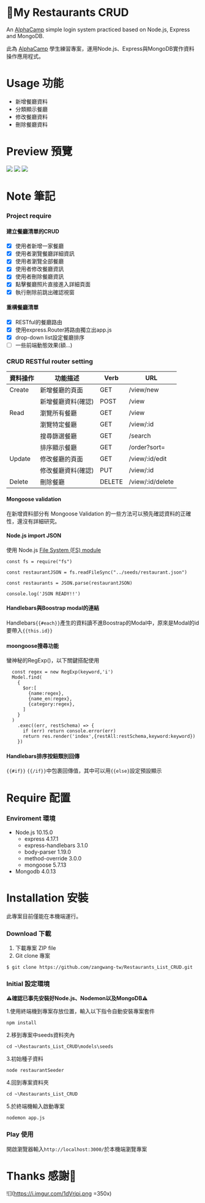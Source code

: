 # 🥂My Restaurants CRUD

An [AlphaCamp](https://tw.alphacamp.co/) simple login system practiced based on Node.js, Express and MongoDB.

此為 [AlphaCamp](https://tw.alphacamp.co/) 學生練習專案，運用Node.js、Express與MongoDB實作資料操作應用程式。

# Usage 功能
* 新增餐廳資料
* 分類顯示餐廳
* 修改餐廳資料
* 刪除餐廳資料

# Preview 預覽
![](https://i.imgur.com/GUleeDb.jpg)
![](https://i.imgur.com/HkZaNMH.jpg)
![](https://i.imgur.com/BK7GlND.jpg)


# Note 筆記
### Project require
#### 建立餐廳清單的CRUD
- [x] 使用者新增一家餐廳
- [x] 使用者瀏覽餐廳詳細資訊
- [x] 使用者瀏覽全部餐廳
- [x] 使用者修改餐廳資訊
- [x] 使用者刪除餐廳資訊
- [x] 點擊餐廳照片直接進入詳細頁面
- [x] 執行刪除前跳出確認視窗
#### 重構餐廳清單
- [x] RESTful的餐廳路由
- [x] 使用express.Router將路由獨立出app.js
- [x] drop-down list設定餐廳排序
- [ ] 一些前端動態效果(額...)

### CRUD RESTful router setting


| 資料操作 | 功能描述       | Verb | URL       |
| -------- | -------------- | ---- | --------- |
| Create   | 新增餐廳的頁面   | GET  | /view/new      |
|          | 新增餐廳資料(確認) | POST |  /view  |
| Read     | 瀏覽所有餐廳   | GET  | /view     |
|          | 瀏覽特定餐廳   | GET  | /view/:id |
|          | 搜尋篩選餐廳   | GET  | /search |
|          | 排序顯示餐廳   | GET  | /order?sort= |
| Update   | 修改餐廳的頁面 | GET   |/view/:id/edit  |
|          | 修改餐廳資料(確認) | PUT |/view/:id  |
| Delete   | 刪除餐廳     |  DELETE  |/view/:id/delete   |

#### Mongoose validation
在新增資料部分有 Mongoose Validation 的一些方法可以預先確認資料的正確性，還沒有詳細研究。
#### Node.js import JSON
使用 Node.js [File System (FS) module](https://nodejs.org/api/fs.html#fs_file_system)

```javascript=
const fs = require("fs")

const restaurantJSON = fs.readFileSync("../seeds/restaurant.json")

const restaurants = JSON.parse(restaurantJSON)

console.log('JSON READY!!')

```
#### Handlebars與Boostrap modal的連結
Handlebars`{{#each}}`產生的資料讀不進Boostrap的Modal中，原來是Modal的id要帶入`{{this.id}}`
#### moongoose搜尋功能
蠻神秘的RegExp()，以下關鍵搭配使用
```javascript=
  const regex = new RegExp(keyword,'i')
  Model.find(
    {
      $or:[
        {name:regex},
        {name_en:regex},
        {category:regex},
      ]
    }
  )
    .exec((err, restSchema) => {
      if (err) return console.error(err)
      return res.render('index',{restAll:restSchema,keyword:keyword})
    })

```
#### Handlebars排序按鈕類別回傳
`{{#if}}` `{{/if}}`中包裹回傳值，其中可以用`{{else}`設定預設顯示


# Require 配置
### Enviroment 環境
-   Node.js 10.15.0
    -   express 4.17.1
    -   express-handlebars 3.1.0
    -   body-parser 1.19.0
    -   method-override 3.0.0
    -   mongoose 5.7.13
-   Mongodb 4.0.13

# Installation 安裝
此專案目前僅能在本機端運行。

### Download 下載
1. 下載專案 ZIP file
1. Git clone 專案

`$ git clone https://github.com/zangwang-tw/Restaurants_List_CRUD.git`

### Initial 設定環境

**⚠確認已事先安裝好Node.js、Nodemon以及MongoDB⚠**

1.使用終端機到專案存放位置，輸入以下指令自動安裝專案套件

`npm install`

2.移到專案中seeds資料夾內

`cd ~\Restaurants_List_CRUD\models\seeds`

3.初始種子資料

`node restaurantSeeder`

4.回到專案資料夾

`cd ~\Restaurants_List_CRUD`

5.於終端機輸入啟動專案

`nodemon app.js`

### Play 使用
開啟瀏覽器輸入`http://localhost:3000/`於本機端瀏覽專案

# Thanks 感謝🎉
![](https://i.imgur.com/1dVrjpi.png =350x)


